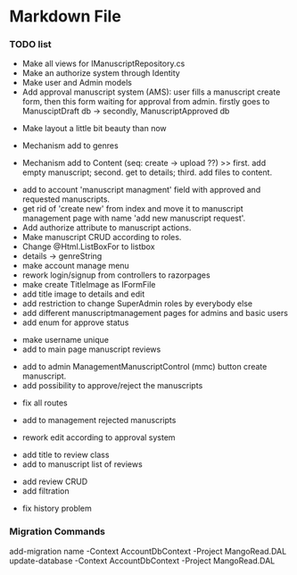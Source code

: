 ﻿# Markdown File

### TODO list

+ Make all views for IManuscriptRepository.cs
+ Make an authorize system through Identity
+ Make user and Admin models
+ Add approval manuscript system (AMS): user fills a manuscript create form, then this form waiting for approval from admin. firstly goes to ManusciptDraft db -> secondly, ManuscriptApproved db
- Make layout a little bit beauty than now
+ Mechanism add to genres
- Mechanism add to Content (seq: create -> upload ??) >> first. add empty manuscript; second. get to details; third. add files to content.
+ add to account 'manuscript managment' field with approved and requested manuscripts.
+ get rid of 'create new' from index and move it to manuscript management page with name 'add new manuscript request'.
+ Add authorize attribute to manuscript actions.
+ Make manuscript CRUD according to roles.
+ Change @Html.ListBoxFor to listbox
+ details -> genreString
+ make account manage menu
+ rework login/signup from controllers to razorpages
+ make create TitleImage as IFormFile
+ add title image to details and edit
+ add restriction to change SuperAdmin roles by everybody else
+ add different manuscriptmanagement pages for admins and basic users
+ add enum for approve status
- make username unique
- add to main page manuscript reviews
+ add to admin ManagementManuscriptControl (mmc) button create manuscript.
+ add possibility to approve/reject the manuscripts
- fix all routes
+ add to management rejected  manuscripts
- rework edit according to approval system
+ add title to review class
+ add to manuscript list of reviews
- add review CRUD
- add filtration
+ fix history problem

### Migration Commands

add-migration name -Context AccountDbContext -Project MangoRead.DAL
update-database -Context AccountDbContext -Project MangoRead.DAL